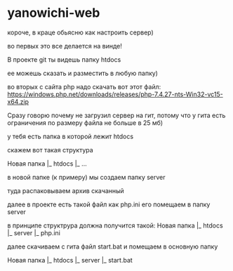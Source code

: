 # yanowichi-web

короче, в краце обьясню как настроить сервер)

во первых это все делается на винде!

В проекте git ты видешь папку htdocs

ее можешь сказать и разместить в любую папку) 

во вторых с сайта php  надо скачать вот этот файл: https://windows.php.net/downloads/releases/php-7.4.27-nts-Win32-vc15-x64.zip

Сразу говорю почему не загрузил сервер на гит, потому что у гита есть ограничения по размеру файла не больше в 25 мб)

у тебя есть папка в которой лежит htdocs

скажем вот такая структура

Новая папка
|_ htdocs
   |_ ...

в новой папке (к примеру) мы создаем папку server

туда распаковываем архив скачанный

далее в проекте есть такой файл как php.ini его помещаем в папку server

в принципе структрура должна получится такой:
Новая папка
|_ htdocs
|_ server
  |_ php.ini
  
далее скачиваем с гита файл start.bat и помещаем в основную папку

Новая папка
|_ htdocs
|_ server
|_ start.bat
